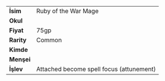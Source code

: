 |  |  |  
|---|---|  
| **İsim** | Ruby of the War Mage|  
| **Okul** | |  
| **Fiyat** | 75gp|  
| **Rarity** | Common|  
| **Kimde** | |  
| **Menşei** | |  
| **İşlev** | Attached become spell focus (attunement)|  
